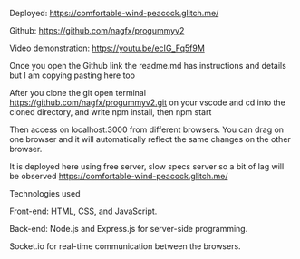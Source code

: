 Deployed: https://comfortable-wind-peacock.glitch.me/

Github: https://github.com/nagfx/progummyv2

Video demonstration: https://youtu.be/ecIG_Fq5f9M

Once you open the Github link the readme.md has instructions and details but I am copying pasting here too

After you clone the git open terminal https://github.com/nagfx/progummyv2.git on your vscode and cd into the cloned directory, and write npm install, then npm start

Then access on localhost:3000 from different browsers. You can drag on one browser and it will automatically reflect the same changes on the other browser.

It is deployed here using free server, slow specs server so a bit of lag will be observed https://comfortable-wind-peacock.glitch.me/

Technologies used

Front-end: HTML, CSS, and JavaScript.

Back-end: Node.js and Express.js for server-side programming.

Socket.io for real-time communication between the browsers.
